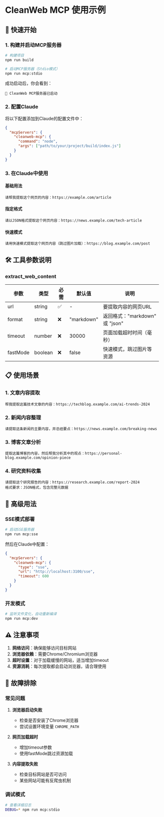 # CleanWeb MCP 使用示例

## 🚀 快速开始

### 1. 构建并启动MCP服务器

```bash
# 构建项目
npm run build

# 启动MCP服务器（Stdio模式）
npm run mcp:stdio
```

成功启动后，你会看到：
```
🚀 CleanWeb MCP服务器已启动
```

### 2. 配置Claude

将以下配置添加到Claude的配置文件中：

```json
{
  "mcpServers": {
    "cleanweb-mcp": {
      "command": "node",
      "args": ["path/to/your/project/build/index.js"]
    }
  }
}
```

### 3. 在Claude中使用

#### 基础用法
```
请帮我提取这个网页的内容：https://example.com/article
```

#### 指定格式
```
请以JSON格式提取这个网页内容：https://news.example.com/tech-article
```

#### 快速模式
```
请用快速模式提取这个网页内容（跳过图片加载）：https://blog.example.com/post
```

## 🛠️ 工具参数说明

### extract_web_content

| 参数 | 类型 | 必需 | 默认值 | 说明 |
|------|------|------|--------|---------|
| url | string | ✅ | - | 要提取内容的网页URL |
| format | string | ❌ | "markdown" | 返回格式："markdown" 或 "json" |
| timeout | number | ❌ | 30000 | 页面加载超时时间（毫秒） |
| fastMode | boolean | ❌ | false | 快速模式，跳过图片等资源 |

## 📋 使用场景

### 1. 文章内容提取
```
帮我提取这篇技术文章的内容：https://techblog.example.com/ai-trends-2024
```

### 2. 新闻内容整理
```
请提取这条新闻的主要内容，并总结要点：https://news.example.com/breaking-news
```

### 3. 博客文章分析
```
提取这篇博客的内容，然后帮我分析其中的观点：https://personal-blog.example.com/opinion-piece
```

### 4. 研究资料收集
```
请提取这个研究报告的内容：https://research.example.com/report-2024
格式要求：JSON格式，包含完整元数据
```

## 🔧 高级用法

### SSE模式部署

```bash
# 启动SSE服务器
npm run mcp:sse
```

然后在Claude中配置：
```json
{
  "mcpServers": {
    "cleanweb-mcp": {
      "type": "sse",
      "url": "http://localhost:3100/sse",
      "timeout": 600
    }
  }
}
```

### 开发模式

```bash
# 监听文件变化，自动重新编译
npm run mcp:dev
```

## ⚠️ 注意事项

1. **网络访问**：确保能够访问目标网站
2. **浏览器依赖**：需要Chrome/Chromium浏览器
3. **超时设置**：对于加载缓慢的网站，适当增加timeout
4. **资源消耗**：每次提取都会启动浏览器，请合理使用

## 🐛 故障排除

### 常见问题

1. **浏览器启动失败**
   - 检查是否安装了Chrome浏览器
   - 尝试设置环境变量 `CHROME_PATH`

2. **网页加载超时**
   - 增加timeout参数
   - 使用fastMode跳过资源加载

3. **内容提取失败**
   - 检查目标网站是否可访问
   - 某些网站可能有反爬虫机制

### 调试模式

```bash
# 查看详细日志
DEBUG=* npm run mcp:stdio
```
